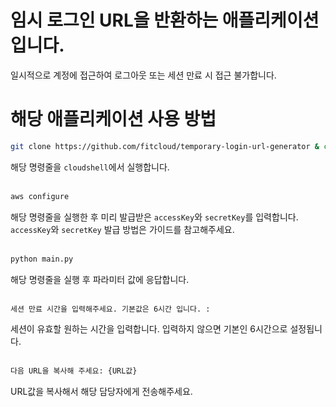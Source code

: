 # 임시 로그인 URL을 반환하는 애플리케이션 입니다.
일시적으로 계정에 접근하여 로그아웃 또는 세션 만료 시 접근 불가합니다.


# 해당 애플리케이션 사용 방법

``` bash
git clone https://github.com/fitcloud/temporary-login-url-generator & cd temporary-login-url-generator
```
해당 명령줄을 `cloudshell`에서 실행합니다.
<br><br>
```bash
aws configure
```
해당 명령줄을 실행한 후 미리 발급받은 `accessKey`와 `secretKey`를 입력합니다.<br>
`accessKey`와 `secretKey` 발급 방법은 가이드를 참고해주세요.
<br><br>
```bash
python main.py
```
해당 명령줄을 실행 후 파라미터 값에 응답합니다.
<br><br>
```bash
세션 만료 시간을 입력해주세요. 기본값은 6시간 입니다. : 
```
세션이 유효할 원하는 시간을 입력합니다. 입력하지 않으면 기본인 6시간으로 설정됩니다.
<br><br>
```bash
다음 URL을 복사해 주세요: {URL값}
```
URL값을 복사해서 해당 담당자에게 전송해주세요.<br>

